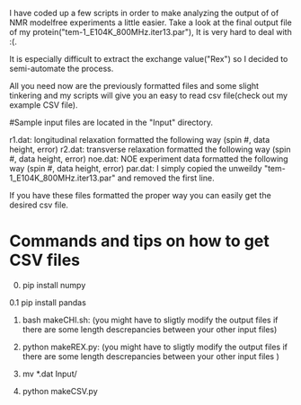 I have coded up a few scripts in order to make analyzing the output of 
of NMR modelfree experiments a little easier. Take a look at the final output file of my protein("tem-1_E104K_800MHz.iter13.par"), It is very hard to deal with :(.

It is especially difficult to extract the exchange value("Rex") so I decided to semi-automate the process.

All you need now are the previously formatted files and some slight tinkering and my 
scripts will give you an easy to read csv file(check out my example CSV file). 


#Sample input files are located in the "Input" directory.

r1.dat: longitudinal relaxation formatted the following way (spin #, data height, error)
r2.dat: transverse relaxation formatted the following way (spin #, data height, error)
noe.dat: NOE experiment data formatted the following way (spin #, data height, error)
par.dat: I simply copied the unweildy "tem-1_E104K_800MHz.iter13.par" and removed the first line. 

If you have these files formatted the proper way you can easily get the desired csv file. 

# Commands and tips on how to get CSV files
0. pip install numpy 

0.1 pip install pandas

1. bash makeCHI.sh:
(you might have to sligtly modify the output files if there are some length descrepancies between your other input files) 

2. python makeREX.py:
(you might have to sligtly modify the output files if there are some length descrepancies between your other input files )

3. mv *.dat Input/

4. python makeCSV.py   
